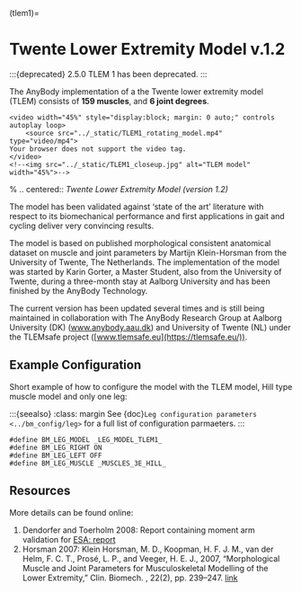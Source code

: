 (tlem1)=

# Twente Lower Extremity Model v.1.2


:::{deprecated} 2.5.0
TLEM 1 has been deprecated.
:::


The AnyBody implementation of a the Twente lower extremity model (TLEM) consists
of **159 muscles**, and **6 joint degrees**.

```{raw} html
<video width="45%" style="display:block; margin: 0 auto;" controls autoplay loop>
    <source src="../_static/TLEM1_rotating_model.mp4" type="video/mp4">
Your browser does not support the video tag.
</video>
<!--<img src="../_static/TLEM1_closeup.jpg" alt="TLEM model" width="45%">-->
```

% .. centered:: *Twente Lower Extremity Model (version 1.2)*

The model has been validated against ‘state of the
art’ literature with respect to its biomechanical performance and first
applications in gait and cycling deliver very convincing results.

The model is based on published morphological consistent anatomical
dataset on muscle and joint parameters by Martijn Klein-Horsman from the
University of Twente, The Netherlands. The implementation of the model
was started by Karin Gorter, a Master Student, also from the University
of Twente, during a three-month stay at Aalborg University and has been
finished by the AnyBody Technology.

The current version has been updated several times and is still being
maintained in collaboration with The AnyBody Research Group at Aalborg
University (DK) (www.anybody.aau.dk) and University of Twente (NL) under
the TLEMsafe project ([www.tlemsafe.eu](https://tlemsafe.eu/)).

## Example Configuration

Short example of how to configure the model with the TLEM model, Hill type
muscle model and only one leg:

:::{seealso}
:class: margin
See {doc}`Leg configuration parameters <../bm_config/leg>` for a
full list of configuration parmaeters.
:::

```AnyScriptDoc
#define BM_LEG_MODEL _LEG_MODEL_TLEM1_
#define BM_LEG_RIGHT ON
#define BM_LEG_LEFT OFF
#define BM_LEG_MUSCLE _MUSCLES_3E_HILL_
```



## Resources

More details can be found online:

1. Dendorfer and Toerholm 2008: Report containing moment arm validation for [ESA:
   report](https://paperpile.com/shared/sXPzwP66BRhSbb_VjMytj5Q)
2. Horsman 2007: Klein Horsman, M. D., Koopman, H. F. J. M., van der Helm, F. C. T.,
   Prosé, L. P., and Veeger, H. E. J., 2007, “Morphological Muscle and Joint Parameters for
   Musculoskeletal Modelling of the Lower Extremity,” Clin. Biomech. , 22(2), pp. 239–247.
   [link](https://linkinghub.elsevier.com/retrieve/pii/S0268003306001896)
